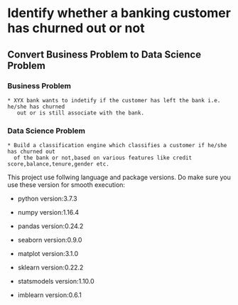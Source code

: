 
# Identify whether a banking customer has churned out or not

## Convert Business Problem to Data Science Problem

### Business Problem

    * XYX bank wants to indetify if the customer has left the bank i.e. he/she has churned 
       out or is still associate with the bank.

### Data Science Problem

    * Build a classification engine which classifies a customer if he/she has churned out 
      of the bank or not,based on various features like credit score,balance,tenure,gender etc.

This project use follwing language and package versions. Do make sure you use these version for smooth execution:

* python version:3.7.3

* numpy version:1.16.4

* pandas version:0.24.2

* seaborn version:0.9.0

* matplot version:3.1.0

* sklearn version:0.22.2

* statsmodels version:1.10.0

* imblearn version:0.6.1
